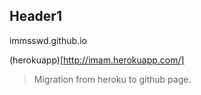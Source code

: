 ## Header1
immsswd.github.io

(herokuapp)[http://imam.herokuapp.com/]

> Migration from heroku to github page.
